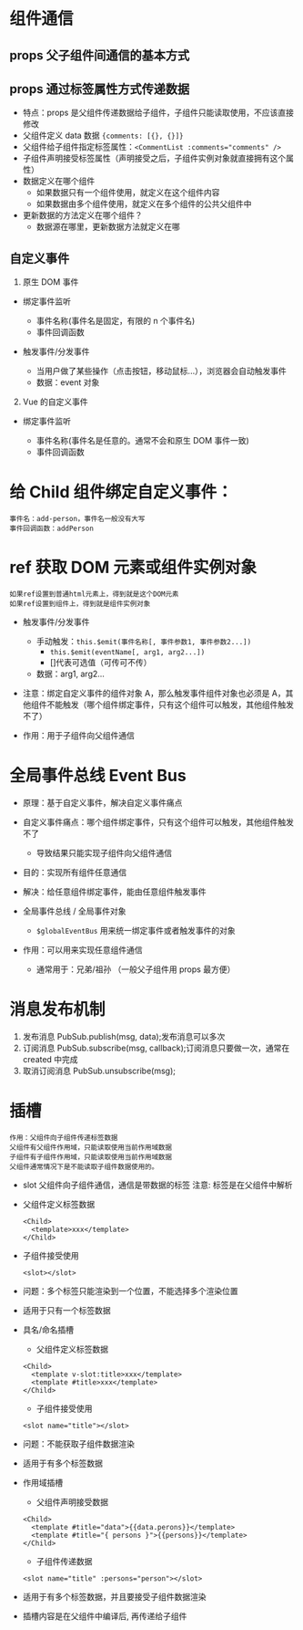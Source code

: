 # 组件通信

## props 父子组件间通信的基本方式

## props 通过标签属性方式传递数据

- 特点：props 是父组件传递数据给子组件，子组件只能读取使用，不应该直接修改
- 父组件定义 data 数据 `{comments: [{}, {}]}`
- 父组件给子组件指定标签属性：`<CommentList :comments="comments" />`
- 子组件声明接受标签属性（声明接受之后，子组件实例对象就直接拥有这个属性）
- 数据定义在哪个组件
  - 如果数据只有一个组件使用，就定义在这个组件内容
  - 如果数据由多个组件使用，就定义在多个组件的公共父组件中
- 更新数据的方法定义在哪个组件？
  - 数据源在哪里，更新数据方法就定义在哪

## 自定义事件

1. 原生 DOM 事件

- 绑定事件监听

  - 事件名称(事件名是固定，有限的 n 个事件名)
  - 事件回调函数

- 触发事件/分发事件
  - 当用户做了某些操作（点击按钮，移动鼠标...），浏览器会自动触发事件
  - 数据：event 对象

2. Vue 的自定义事件

- 绑定事件监听

  - 事件名称(事件名是任意的。通常不会和原生 DOM 事件一致)
  - 事件回调函数

# 给 Child 组件绑定自定义事件：

    事件名：add-person，事件名一般没有大写
    事件回调函数：addPerson

# ref 获取 DOM 元素或组件实例对象

    如果ref设置到普通html元素上，得到就是这个DOM元素
    如果ref设置到组件上，得到就是组件实例对象

- 触发事件/分发事件

  - 手动触发：`this.$emit(事件名称[, 事件参数1, 事件参数2...])`
    - `this.$emit(eventName[, arg1, arg2...])`
    - []代表可选值（可传可不传）
  - 数据：arg1, arg2...

- 注意：绑定自定义事件的组件对象 A，那么触发事件组件对象也必须是 A，其他组件不能触发（哪个组件绑定事件，只有这个组件可以触发，其他组件触发不了）
- 作用：用于子组件向父组件通信

# 全局事件总线 Event Bus

- 原理：基于自定义事件，解决自定义事件痛点
- 自定义事件痛点：哪个组件绑定事件，只有这个组件可以触发，其他组件触发不了
  - 导致结果只能实现子组件向父组件通信
- 目的：实现所有组件任意通信
- 解决：给任意组件绑定事件，能由任意组件触发事件

- 全局事件总线 / 全局事件对象
  - `$globalEventBus` 用来统一绑定事件或者触发事件的对象
- 作用：可以用来实现任意组件通信
  - 通常用于：兄弟/祖孙 （一般父子组件用 props 最方便）

# 消息发布机制

1. 发布消息 PubSub.publish(msg, data);发布消息可以多次
2. 订阅消息 PubSub.subscribe(msg, callback);订阅消息只要做一次，通常在 created 中完成
3. 取消订阅消息 PubSub.unsubscribe(msg);

# 插槽

    作用：父组件向子组件传递标签数据
    父组件有父组件作用域，只能读取使用当前作用域数据
    子组件有子组件作用域，只能读取使用当前作用域数据
    父组件通常情况下是不能读取子组件数据使用的。

- slot
  父组件向子组件通信，通信是带数据的标签
  注意: 标签是在父组件中解析
- 父组件定义标签数据

  ```vue
  <Child>
    <template>xxx</template>
  </Child>
  ```

- 子组件接受使用

  ```vue
  <slot></slot>
  ```

- 问题：多个标签只能渲染到一个位置，不能选择多个渲染位置
- 适用于只有一个标签数据

- 具名/命名插槽

  - 父组件定义标签数据

  ```vue
  <Child>
    <template v-slot:title>xxx</template>
    <template #title>xxx</template>
  </Child>
  ```

  - 子组件接受使用

  ```vue
  <slot name="title"></slot>
  ```

- 问题：不能获取子组件数据渲染
- 适用于有多个标签数据

- 作用域插槽

  - 父组件声明接受数据

  ```vue
  <Child>
    <template #title="data">{{data.perons}}</template>
    <template #title="{ persons }">{{persons}}</template>
  </Child>
  ```

  - 子组件传递数据

  ```vue
  <slot name="title" :persons="person"></slot>
  ```

- 适用于有多个标签数据，并且要接受子组件数据渲染
- 插槽内容是在父组件中编译后, 再传递给子组件
